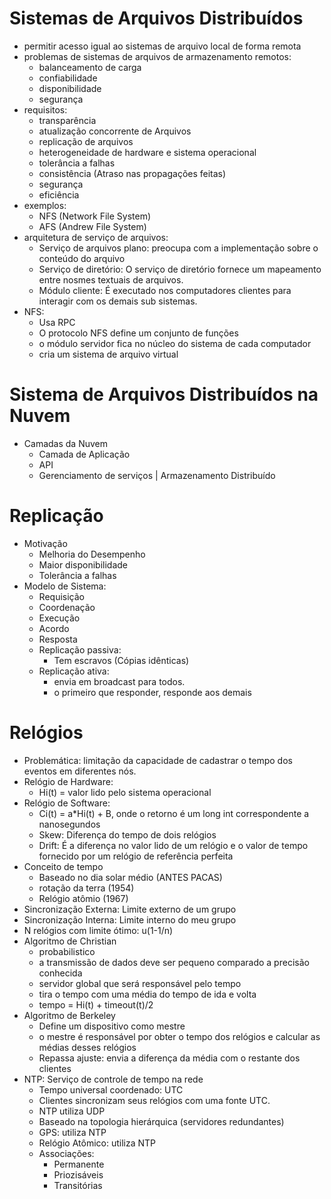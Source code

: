 # Sistemas de Arquivos Distribuídos

  - permitir acesso igual ao sistemas de arquivo local de forma remota
  - problemas de sistemas de arquivos de armazenamento remotos:
    - balanceamento de carga
    - confiabilidade
    - disponibilidade
    - segurança
  - requisitos:
    - transparência
    - atualização concorrente de Arquivos
    - replicação de arquivos
    - heterogeneidade de hardware e sistema operacional
    - tolerância a falhas
    - consistência (Atraso nas propagações feitas)
    - segurança
    - eficiência
  - exemplos:
    - NFS (Network File System)
    - AFS (Andrew File System)
  - arquitetura de serviço de arquivos:
    - Serviço de arquivos plano: preocupa com a implementação sobre o conteúdo do arquivo
    - Serviço de diretório: O serviço de diretório fornece um mapeamento entre nosmes textuais de arquivos.
    - Módulo cliente: É executado nos computadores clientes para interagir com os demais sub sistemas.
  - NFS:
    - Usa RPC
    - O protocolo NFS define um conjunto de funções
    - o módulo servidor fica no núcleo do sistema de cada computador
    - cria um sistema de arquivo virtual

# Sistema de Arquivos Distribuídos na Nuvem
  - Camadas da Nuvem
    - Camada de Aplicação
    - API
    - Gerenciamento de serviços | Armazenamento Distribuído

# Replicação
  - Motivação
    - Melhoria do Desempenho
    - Maior disponibilidade
    - Tolerância a falhas
  - Modelo de Sistema:
    - Requisição
    - Coordenação
    - Execução
    - Acordo
    - Resposta
    - Replicação passiva:
      - Tem escravos (Cópias idênticas)
    - Replicação ativa:
      - envia em broadcast para todos.
      - o primeiro que responder, responde aos demais

# Relógios
  - Problemática: limitação da capacidade de cadastrar o tempo dos eventos em diferentes nós.
  - Relógio de Hardware:
    - Hi(t) = valor lido pelo sistema operacional
  - Relógio de Software:
    - Ci(t) = a*Hi(t) + B, onde o retorno é um long int correspondente a nanosegundos
    - Skew: Diferença do tempo de dois relógios
    - Drift: É a diferença no valor lido de um relógio e o valor de tempo fornecido por um relógio de referência perfeita
  - Conceito de tempo
    - Baseado no dia solar médio (ANTES PACAS)
    - rotação da terra (1954)
    - Relógio atômio (1967)
  - Sincronização Externa: Limite externo de um grupo
  - Sincronização Interna: Limite interno do meu grupo
  - N relógios com limite ótimo: u(1-1/n)
  - Algoritmo de Christian
    - probabilistico
    - a transmissão de dados deve ser pequeno comparado a precisão conhecida
    - servidor global que será responsável pelo tempo
    - tira o tempo com uma média do tempo de ida e volta
    - tempo = Hi(t) + timeout(t)/2
  - Algoritmo de Berkeley
    - Define um dispositivo como mestre
    - o mestre é responsável por obter o tempo dos relógios e calcular as médias desses relógios
    - Repassa ajuste: envia a diferença da média com o restante dos clientes
  - NTP: Serviço de controle de tempo na rede
    - Tempo universal coordenado: UTC
    - Clientes sincronizam seus relógios com uma fonte UTC.
    - NTP utiliza UDP
    - Baseado na topologia hierárquica (servidores redundantes)
    - GPS: utiliza NTP
    - Relógio Atômico: utiliza NTP
    - Associações:
      - Permanente
      - Priozisáveis
      - Transitórias
